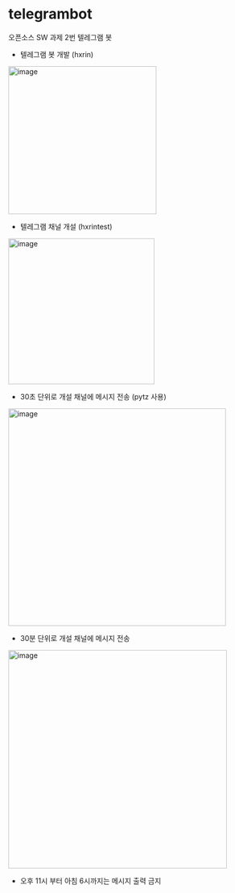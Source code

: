 # telegrambot
오픈소스 SW 과제 2번 텔레그램 봇


- 텔레그램 봇 개발 (hxrin)
<img width="294" alt="image" src="https://github.com/jxharin/telegrambot/assets/126852968/b4a4a3c9-c130-447c-a812-26c7aebe9d7a">


- 텔레그램 채널 개설 (hxrintest)
<img width="290" alt="image" src="https://github.com/jxharin/telegrambot/assets/126852968/4a56f4af-520d-449d-b72e-d24f1ef0fff6">


- 30초 단위로 개설 채널에 메시지 전송 (pytz 사용)
<img width="432" alt="image" src="https://github.com/jxharin/telegrambot/assets/126852968/6c9b64d5-fa61-40b9-9b59-c51785eb3d85">



- 30분 단위로 개설 채널에 메시지 전송
<img width="434" alt="image" src="https://github.com/jxharin/telegrambot/assets/126852968/dd2de91a-fd8b-412d-ac8b-87ca424da6ed">


- 오후 11시 부터 아침 6시까지는 메시지 출력 금지
